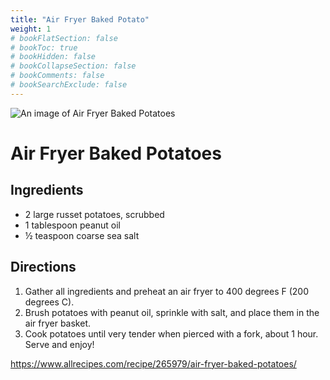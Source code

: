```yaml
---
title: "Air Fryer Baked Potato"
weight: 1
# bookFlatSection: false
# bookToc: true
# bookHidden: false
# bookCollapseSection: false
# bookComments: false
# bookSearchExclude: false
---
```



![An image of Air Fryer Baked
Potatoes](https://www.allrecipes.com/thmb/Wv5gGbiYIGDmAsfduoaxHlV7ZK8=/1500x0/filters:no_upscale():max_bytes(150000):strip_icc()/265979-air-fryer-baked-potatoes-Beauty-3x4-51e587a3f53d496a8dd6d81f691d8c3a.jpg)


Air Fryer Baked Potatoes
========================

Ingredients
-----------

-   2 large russet potatoes, scrubbed
-   1 tablespoon peanut oil
-   ½ teaspoon coarse sea salt

Directions
----------

1.  Gather all ingredients and preheat an air fryer to 400 degrees F
    (200 degrees C).
2.  Brush potatoes with peanut oil, sprinkle with salt, and place them
    in the air fryer basket.
3.  Cook potatoes until very tender when pierced with a fork, about 1
    hour. Serve and enjoy!

<https://www.allrecipes.com/recipe/265979/air-fryer-baked-potatoes/>

